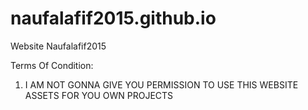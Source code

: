 # naufalafif2015.github.io
Website Naufalafif2015

Terms Of Condition:
1. I AM NOT GONNA GIVE YOU PERMISSION TO USE THIS WEBSITE ASSETS FOR YOU OWN PROJECTS
